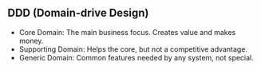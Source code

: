 ## DDD (Domain-drive Design)

- Core Domain: The main business focus. Creates value and makes money.
- Supporting Domain: Helps the core, but not a competitive advantage.
- Generic Domain: Common features needed by any system, not special.